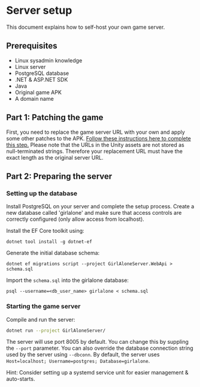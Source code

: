 # Server setup

This document explains how to self-host your own game server.

## Prerequisites

* Linux sysadmin knowledge
* Linux server
* PostgreSQL database
* .NET & ASP.NET SDK
* Java
* Original game APK
* A domain name

## Part 1: Patching the game

First, you need to replace the game server URL with your own and apply some other patches to the APK.
[Follow these instructions here to complete this step.](patches/#girl-alone-patches) Please note that the URLs in the Unity assets are not stored as null-terminated strings. Therefore your replacement URL must have the exact length as the original server URL.

## Part 2: Preparing the server

### Setting up the database

Install PostgreSQL on your server and complete the setup process.
Create a new database called 'girlalone' and make sure that access controls are correctly configured (only allow access from localhost).

Install the EF Core toolkit using:
```
dotnet tool install -g dotnet-ef
```

Generate the initial database schema:
```
dotnet ef migrations script --project GirlAloneServer.WebApi > schema.sql
```

Import the `schema.sql` into the girlalone database:
```
psql --username=<db_user_name> girlalone < schema.sql
```

### Starting the game server

Compile and run the server:

```bash
dotnet run --project GirlAloneServer/
```

The server will use port 8005 by default. You can change this by suppling the `--port` parameter.
You can also override the database connection string used by the server using `--dbconn`. By default, the server uses `Host=localhost; Username=postgres; Database=girlalone`.

Hint: Consider setting up a systemd service unit for easier management & auto-starts.
